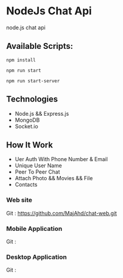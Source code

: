 # NodeJs Chat Api

node.js chat api

## Available Scripts:

`npm install`

`npm run start`

`npm run start-server`

## Technologies

- Node.js && Express.js
- MongoDB
- Socket.io

## How It Work

- Uer Auth With Phone Number & Email
- Unique User Name
- Peer To Peer Chat
- Attach Photo && Movies && File
- Contacts

### Web site

Git : https://github.com/MajAhd/chat-web.git

### Mobile Application

Git :

### Desktop Application

Git :

